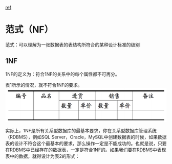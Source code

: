 [ref](https://www.zhihu.com/question/24696366/answer/29189700)
# 范式（NF）
范式：可以理解为一张数据表的表结构所符合的某种设计标准的级别

## 1NF
1NF的定义为：符合1NF的关系中的每个属性都不可再分。

表1所示的情况，就不符合1NF的要求。
![ref](./photo/t1.png)

实际上，1NF是所有关系型数据库的最基本要求，你在关系型数据库管理系统（RDBMS），例如SQL Server，Oracle，MySQL中创建数据表的时候，如果数据表的设计不符合这个最基本的要求，那么操作一定是不能成功的。也就是说，只要在RDBMS中已经存在的数据表，一定是符合1NF的。如果我们要在RDBMS中表现表中的数据，就得设计为表2的形式：

